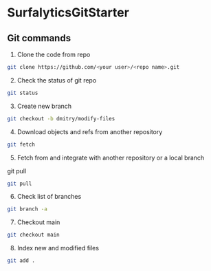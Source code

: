 # SurfalyticsGitStarter


## Git commands

1. Clone the code from repo

```bash
git clone https://github.com/<your user>/<repo name>.git
```

2. Check the status of git repo

```bash
git status
```

3. Create new branch 


```bash
git checkout -b dmitry/modify-files
```

4. Download objects and refs from another repository 

```bash
git fetch
```

5. Fetch from and integrate with another repository or a local branch

git pull

```bash
git pull
```

6. Check list of branches

```bash
git branch -a
```

7. Checkout main

```bash
git checkout main
```

8. Index new and modified files

```bash
git add .
```


